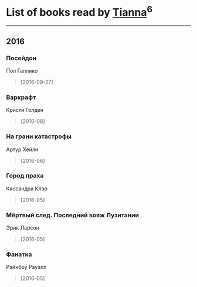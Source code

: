 # List of books read by [Tianna](https://plus.google.com/108107916628702171952)<sup>6</sup>
---

## 2016

### Посейдон
Пол Галлико
> [2016-09-27] 


### Варкрафт
Кристи Голден
> [2016-08] 


### На грани катастрофы
Артур Хейли
> [2016-06] 


### Город праха
Кассандра Клэр
> [2016-05] 


### Мёртвый след. Последний вояж Лузитании
Эрик Ларсон
> [2016-05] 


### Фанатка
Рэйнбоу Рауэлл
> [2016-05] 



